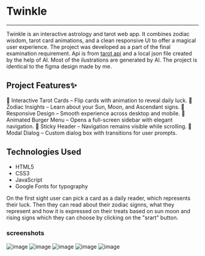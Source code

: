 # Twinkle
---

Twinkle is an interactive astrology and tarot web app. It combines zodiac wisdom, tarot card animations, and a clean responsive UI to offer a magical user experience. The project was developed as a part of the final examination requirement. 
Api is from [tarot api](https://tarotapi.dev/) and a local json file created by the help of AI. Most of the ilustrations are generated by AI. The project is identical to the figma design made by me.

## Project Features✨
🔮 Interactive Tarot Cards – Flip cards with animation to reveal daily luck.
🌙 Zodiac Insights – Learn about your Sun, Moon, and Ascendant signs.
📱 Responsive Design – Smooth experience across desktop and mobile.
🍔 Animated Burger Menu – Opens a full-screen sidebar with elegant navigation.
🧭 Sticky Header – Navigation remains visible while scrolling.
💬 Modal Dialog – Custom dialog box with transitions for user prompts.

## Technologies Used
* HTML5
* CSS3
* JavaScript 
* Google Fonts for typography

On the first sight user can pick a card as a daily reader, which represents their luck. Then they can read about their zodiac signns,
what they represent and how it is expressed on their treats based on sun moon and rising signs which they can choose by clicking on the "srart" button.

### screenshots
![image](https://github.com/user-attachments/assets/341f652d-5b27-4d06-a992-6c953e398bf9)
![image](https://github.com/user-attachments/assets/deb5a078-bae8-42ad-8063-bd5582e1b631)
![image](https://github.com/user-attachments/assets/9add3403-8334-4248-ac9d-84e1f751bc15)
![image](https://github.com/user-attachments/assets/feab647b-030e-43bc-abe3-5587b98e5610)
![image](https://github.com/user-attachments/assets/a0607404-dded-460c-b5a4-894f9b9c816e)




